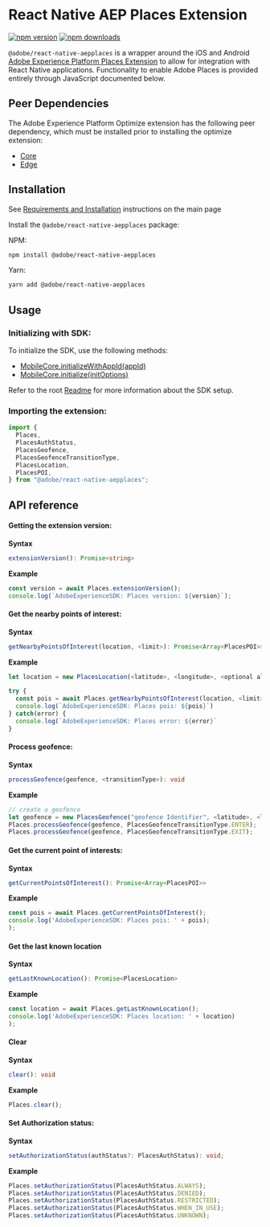 # React Native AEP Places Extension

[![npm version](https://badge.fury.io/js/%40adobe%2Freact-native-aepplaces.svg)](https://www.npmjs.com/package/@adobe/react-native-aepplaces)
[![npm downloads](https://img.shields.io/npm/dm/@adobe/react-native-aepplaces)](https://www.npmjs.com/package/@adobe/react-native-aepplaces)

`@adobe/react-native-aepplaces` is a wrapper around the iOS and Android [Adobe Experience Platform Places Extension](https://developer.adobe.com/client-sdks/documentation/places) to allow for integration with React Native applications. Functionality to enable Adobe Places is provided entirely through JavaScript documented below.

## Peer Dependencies

The Adobe Experience Platform Optimize extension has the following peer dependency, which must be installed prior to installing the optimize extension:

- [Core](../core/README.md)
- [Edge](../edge/README.md)

## Installation

See [Requirements and Installation](https://github.com/adobe/aepsdk-react-native#requirements) instructions on the main page

Install the `@adobe/react-native-aepplaces` package:

NPM:

```bash
npm install @adobe/react-native-aepplaces
```

Yarn:

```bash
yarn add @adobe/react-native-aepplaces
```

## Usage

### Initializing with SDK:

To initialize the SDK, use the following methods:
- [MobileCore.initializeWithAppId(appId)](https://github.com/adobe/aepsdk-react-native/tree/main/packages/core#initializewithappid)
- [MobileCore.initialize(initOptions)](https://github.com/adobe/aepsdk-react-native/tree/main/packages/core#initialize)

Refer to the root [Readme](https://github.com/adobe/aepsdk-react-native/blob/main/README.md) for more information about the SDK setup.

### Importing the extension:

```typescript
import {
  Places,
  PlacesAuthStatus,
  PlacesGeofence,
  PlacesGeofenceTransitionType,
  PlacesLocation,
  PlacesPOI,
} from "@adobe/react-native-aepplaces";
```

## API reference

#### Getting the extension version:

**Syntax**

```typescript
extensionVersion(): Promise<string>
```

**Example**

```typescript
const version = await Places.extensionVersion();
console.log(`AdobeExperienceSDK: Places version: ${version}`);
```

#### Get the nearby points of interest:

**Syntax**

```typescript
getNearbyPointsOfInterest(location, <limit>): Promise<Array<PlacesPOI>>
```

**Example**

```typescript
let location = new PlacesLocation(<latitude>, <longitude>, <optional altitude>, <optional speed>, <optional accuracy>);

try {
  const pois = await Places.getNearbyPointsOfInterest(location, <limit>);
  console.log(`AdobeExperienceSDK: Places pois: ${pois}`)
} catch(error) {
  console.log(`AdobeExperienceSDK: Places error: ${error}`
}
```

#### Process geofence:

**Syntax**

```typescript
processGeofence(geofence, <transitionType>): void
```

**Example**

```typescript
// create a geofence
let geofence = new PlacesGeofence("geofence Identifier", <latitude>, <longitude>, <radius>, <optional expiration-duration>);
Places.processGeofence(geofence, PlacesGeofenceTransitionType.ENTER);
Places.processGeofence(geofence, PlacesGeofenceTransitionType.EXIT);
```

#### Get the current point of interests:

**Syntax**

```typescript
getCurrentPointsOfInterest(): Promise<Array<PlacesPOI>>
```

**Example**

```typescript
const pois = await Places.getCurrentPointsOfInterest();
console.log('AdobeExperienceSDK: Places pois: ' + pois);
);
```

#### Get the last known location

**Syntax**

```typescript
getLastKnownLocation(): Promise<PlacesLocation>
```

**Example**

```typescript
const location = await Places.getLastKnownLocation();
console.log('AdobeExperienceSDK: Places location: ' + location)
);
```

#### Clear

**Syntax**

```typescript
clear(): void
```

**Example**

```typescript
Places.clear();
```

#### Set Authorization status:

**Syntax**

```typescript
setAuthorizationStatus(authStatus?: PlacesAuthStatus): void;
```

**Example**

```typescript
Places.setAuthorizationStatus(PlacesAuthStatus.ALWAYS);
Places.setAuthorizationStatus(PlacesAuthStatus.DENIED);
Places.setAuthorizationStatus(PlacesAuthStatus.RESTRICTED);
Places.setAuthorizationStatus(PlacesAuthStatus.WHEN_IN_USE);
Places.setAuthorizationStatus(PlacesAuthStatus.UNKNOWN);
```
